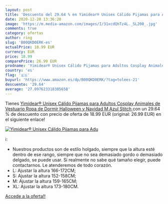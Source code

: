 ```yaml
---
layout: post
title: 'Descuento del 29.64 % en Yimidear® Unisex Cálido Pijamas para Adu'
date: 2020-12-20 13:36:20
image: 'https://m.media-amazon.com/images/I/31xcdQhTz4L._SL200_.jpg'
comments: true
category: ofertas
author: ring
slug: 'B00QKD0ERK-es'
actualPrice: 18.99 EUR
currency: EUR
price: 18.99
comparePrice: 26.99 EUR
prodname: 'Yimidear® Unisex Cálido Pijamas para Adultos Cosplay Animales de Vestuario Ropa de Dormir Halloween y Navidad M  Azul Stitch '
country: 'es'
flag: '🇪🇸'
buyurl: 'https://www.amazon.es/dp/B00QKD0ERK/?tag=tolees-21'
descuento: '29.64'
average: '27.097623318385658'
---
```


Tienes [Yimidear® Unisex Cálido Pijamas para Adultos Cosplay Animales de Vestuario Ropa de Dormir Halloween y Navidad M  Azul Stitch ](https://www.amazon.es/dp/B00QKD0ERK/?tag=tolees-21) con un 29.64 % de descuento con precio de oferta de 18.99 EUR (original: 26.99 EUR) en el siguiente enlace!

[![Yimidear® Unisex Cálido Pijamas para Adu](https://m.media-amazon.com/images/I/31xcdQhTz4L._SL200_.jpg)](https://www.amazon.es/dp/B00QKD0ERK/?tag=tolees-21)

ℹ️:

- Nuestros productos son de estilo holgado, siempre que la altura esté dentro de ese rango, siempre que no sea demasiado gordo o demasiado delgado, se puede usar. Si realmente no sabe qué tamaño elegir, puede contactarnos. Le atenderemos de todo corazón.
- L: Ajustar la altura 166-172CM;
- S: Ajustar la altura 152-158CM;
- M: Ajustar la altura 159-165CM;
- XL: Ajustar la altura 173-180CM.

[Accede a la oferta!!](https://www.amazon.es/dp/B00QKD0ERK/?tag=tolees-21)
